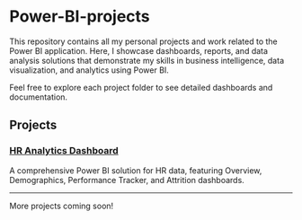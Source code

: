 # Power-BI-projects


This repository contains all my personal projects and work related to the Power BI application. Here, I showcase dashboards, reports, and data analysis solutions that demonstrate my skills in business intelligence, data visualization, and analytics using Power BI.

Feel free to explore each project folder to see detailed dashboards and documentation.

## Projects

### [HR Analytics Dashboard](./HR-Analytics/README.md)
A comprehensive Power BI solution for HR data, featuring Overview, Demographics, Performance Tracker, and Attrition dashboards.

---

More projects coming soon!
